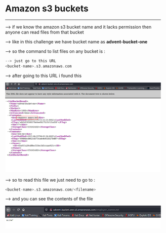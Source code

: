 #  Amazon s3 buckets 

-----

--> if we know the amazon s3 bucket name and it lacks permission then anyone can read files from that bucket 

--> like in this challenge we have bucket name as  **advent-bucket-one**

--> so the command to list files on any bucket is :

```c
--> just go to this URL 
<bucket-name>.s3.amazonaws.com
```

--> after going to this URL i found this 

![Pasted image 20210811135611.png](https://github.com/shivam1317/Advent-of-cyber-2019-writeup/blob/main/Advent-of-cyber-2019/Day-14/Attachments/Pasted%20image%2020210811135611.png)

--> so to read this file we just need to go to :

```c
<bucket-name>.s3.amazonaws.com/<filename>
```

--> and you can see the contents of the file 

![Pasted image 20210811135719.png](https://github.com/shivam1317/Advent-of-cyber-2019-writeup/blob/main/Advent-of-cyber-2019/Day-14/Attachments/Pasted%20image%2020210811135719.png)
